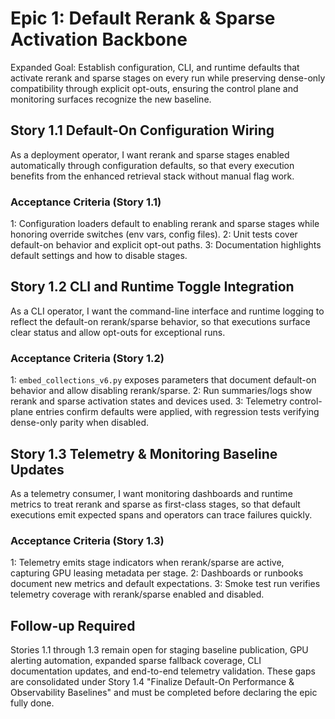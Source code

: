 # Epic 1: Default Rerank & Sparse Activation Backbone

Expanded Goal: Establish configuration, CLI, and runtime defaults that activate rerank and sparse stages on every run while preserving dense-only compatibility through explicit opt-outs, ensuring the control plane and monitoring surfaces recognize the new baseline.

## Story 1.1 Default-On Configuration Wiring

As a deployment operator,
I want rerank and sparse stages enabled automatically through configuration defaults,
so that every execution benefits from the enhanced retrieval stack without manual flag work.

### Acceptance Criteria (Story 1.1)

1: Configuration loaders default to enabling rerank and sparse stages while honoring override switches (env vars, config files).
2: Unit tests cover default-on behavior and explicit opt-out paths.
3: Documentation highlights default settings and how to disable stages.

## Story 1.2 CLI and Runtime Toggle Integration

As a CLI operator,
I want the command-line interface and runtime logging to reflect the default-on rerank/sparse behavior,
so that executions surface clear status and allow opt-outs for exceptional runs.

### Acceptance Criteria (Story 1.2)

1: `embed_collections_v6.py` exposes parameters that document default-on behavior and allow disabling rerank/sparse.
2: Run summaries/logs show rerank and sparse activation states and devices used.
3: Telemetry control-plane entries confirm defaults were applied, with regression tests verifying dense-only parity when disabled.

## Story 1.3 Telemetry & Monitoring Baseline Updates

As a telemetry consumer,
I want monitoring dashboards and runtime metrics to treat rerank and sparse as first-class stages,
so that default executions emit expected spans and operators can trace failures quickly.

### Acceptance Criteria (Story 1.3)

1: Telemetry emits stage indicators when rerank/sparse are active, capturing GPU leasing metadata per stage.
2: Dashboards or runbooks document new metrics and default expectations.
3: Smoke test run verifies telemetry coverage with rerank/sparse enabled and disabled.

## Follow-up Required

Stories 1.1 through 1.3 remain open for staging baseline publication, GPU alerting automation, expanded sparse fallback coverage, CLI documentation updates, and end-to-end telemetry validation. These gaps are consolidated under Story 1.4 "Finalize Default-On Performance & Observability Baselines" and must be completed before declaring the epic fully done.

